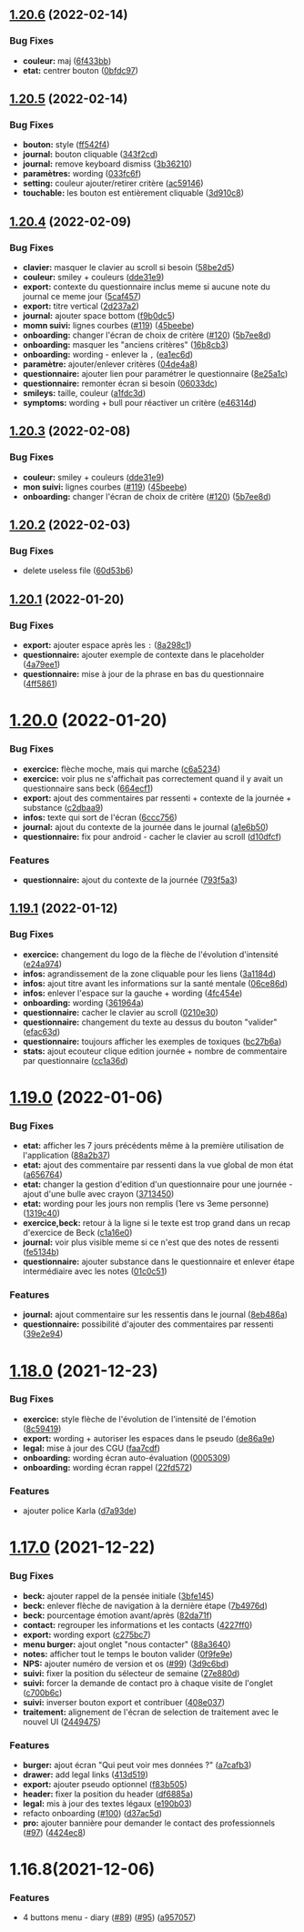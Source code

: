 ## [1.20.6](https://github.com/SocialGouv/monsuivipsy/compare/v1.20.5...v1.20.6) (2022-02-14)


### Bug Fixes

* **couleur:** maj ([6f433bb](https://github.com/SocialGouv/monsuivipsy/commit/6f433bbb8da489b0930ecfa556ac9c147c49b877))
* **etat:** centrer bouton ([0bfdc97](https://github.com/SocialGouv/monsuivipsy/commit/0bfdc9796cc76497a3f6b59d4d62f043ae238cf5))

## [1.20.5](https://github.com/SocialGouv/monsuivipsy/compare/v1.20.4...v1.20.5) (2022-02-14)


### Bug Fixes

* **bouton:** style ([ff542f4](https://github.com/SocialGouv/monsuivipsy/commit/ff542f49c1d7f92be47b7c3371c9f577e85b74d2))
* **journal:** bouton cliquable ([343f2cd](https://github.com/SocialGouv/monsuivipsy/commit/343f2cdc2a4627d24ae3b8bbd5a9ac1bff5aff62))
* **journal:** remove keyboard dismiss ([3b36210](https://github.com/SocialGouv/monsuivipsy/commit/3b3621080352a20122953408ae3fc7f183a4d60a))
* **paramètres:** wording ([033fc6f](https://github.com/SocialGouv/monsuivipsy/commit/033fc6fb82359b9a9822c280d8fbe8addb8ffee4))
* **setting:** couleur ajouter/retirer critère ([ac59146](https://github.com/SocialGouv/monsuivipsy/commit/ac5914690c269c990f05bc1bc4c727d38243cb4c))
* **touchable:** les bouton est entièrement cliquable ([3d910c8](https://github.com/SocialGouv/monsuivipsy/commit/3d910c82ab4c1bd30de7ba233eb880ba14dd11fe))

## [1.20.4](https://github.com/SocialGouv/monsuivipsy/compare/v1.20.3...v1.20.4) (2022-02-09)


### Bug Fixes

* **clavier:** masquer le clavier au scroll si besoin ([58be2d5](https://github.com/SocialGouv/monsuivipsy/commit/58be2d58b8522c72acf4aac68e8b94f8112668df))
* **couleur:** smiley + couleurs ([dde31e9](https://github.com/SocialGouv/monsuivipsy/commit/dde31e90f19dc90a9838fcdf6b573621d731e01b))
* **export:** contexte du questionnaire inclus meme si aucune note du journal ce meme jour ([5caf457](https://github.com/SocialGouv/monsuivipsy/commit/5caf457815b724aeccdc102dc5f3256f89685b41))
* **export:** titre vertical ([2d237a2](https://github.com/SocialGouv/monsuivipsy/commit/2d237a2db5b8c07c18f6e7409116330d0b534811))
* **journal:** ajouter space bottom ([f9b0dc5](https://github.com/SocialGouv/monsuivipsy/commit/f9b0dc5fa358a699303b04b0a14384624bce90d9))
* **momn suivi:** lignes courbes ([#119](https://github.com/SocialGouv/monsuivipsy/issues/119)) ([45beebe](https://github.com/SocialGouv/monsuivipsy/commit/45beebe27a63c72c00567a339c9bc2347cb13b00))
* **onboarding:** changer l'écran de choix de critère ([#120](https://github.com/SocialGouv/monsuivipsy/issues/120)) ([5b7ee8d](https://github.com/SocialGouv/monsuivipsy/commit/5b7ee8d377888688ad26a154b1a882195190e99e))
* **onboarding:** masquer les "anciens critères" ([16b8cb3](https://github.com/SocialGouv/monsuivipsy/commit/16b8cb38ede53f2207445d1fc288fd8ac9711e0d))
* **onboarding:** wording - enlever la `,` ([ea1ec6d](https://github.com/SocialGouv/monsuivipsy/commit/ea1ec6dda3d693011b34e8e2d8c407a348dc65ae))
* **paramètre:** ajouter/enlever critères ([04de4a8](https://github.com/SocialGouv/monsuivipsy/commit/04de4a8803bacead3bbc406c01e2f561e8f8cc18))
* **questionnaire:** ajouter lien pour paramétrer le questionnaire ([8e25a1c](https://github.com/SocialGouv/monsuivipsy/commit/8e25a1c61ace5754e0c836b59e58aadedf5d1b40))
* **questionnaire:** remonter écran si besoin ([06033dc](https://github.com/SocialGouv/monsuivipsy/commit/06033dc306cee4c1d5b3fc1adaf545daf8028f8e))
* **smileys:** taille, couleur ([a1fdc3d](https://github.com/SocialGouv/monsuivipsy/commit/a1fdc3dff5453606c4df89f17074407ca083ac86))
* **symptoms:** wording + bull pour réactiver un critère ([e46314d](https://github.com/SocialGouv/monsuivipsy/commit/e46314dbb3290b2cbf81ca0dd1bb8fc7529d696f))

## [1.20.3](https://github.com/SocialGouv/monsuivipsy/compare/v1.20.2...v1.20.3) (2022-02-08)


### Bug Fixes

* **couleur:** smiley + couleurs ([dde31e9](https://github.com/SocialGouv/monsuivipsy/commit/dde31e90f19dc90a9838fcdf6b573621d731e01b))
* **mon suivi:** lignes courbes ([#119](https://github.com/SocialGouv/monsuivipsy/issues/119)) ([45beebe](https://github.com/SocialGouv/monsuivipsy/commit/45beebe27a63c72c00567a339c9bc2347cb13b00))
* **onboarding:** changer l'écran de choix de critère ([#120](https://github.com/SocialGouv/monsuivipsy/issues/120)) ([5b7ee8d](https://github.com/SocialGouv/monsuivipsy/commit/5b7ee8d377888688ad26a154b1a882195190e99e))

## [1.20.2](https://github.com/SocialGouv/monsuivipsy/compare/v1.20.1...v1.20.2) (2022-02-03)


### Bug Fixes

* delete useless file ([60d53b6](https://github.com/SocialGouv/monsuivipsy/commit/60d53b6b7b1e890baeff91d8001bd51c6f0a4a00))

## [1.20.1](https://github.com/SocialGouv/monsuivipsy/compare/v1.20.0...v1.20.1) (2022-01-20)


### Bug Fixes

* **export:** ajouter espace après les `:` ([8a298c1](https://github.com/SocialGouv/monsuivipsy/commit/8a298c1b05b1bb1023b1ef110fde3ab7162d8d1a))
* **questionnaire:** ajouter exemple de contexte dans le placeholder ([4a79ee1](https://github.com/SocialGouv/monsuivipsy/commit/4a79ee127ee73815a87c1af98b11d4ad03b37fcf))
* **questionnaire:** mise à jour de la phrase en bas du questionnaire ([4ff5861](https://github.com/SocialGouv/monsuivipsy/commit/4ff58610b5d08d3d11273be8749141cf1d56742f))

# [1.20.0](https://github.com/SocialGouv/monsuivipsy/compare/v1.19.1...v1.20.0) (2022-01-20)


### Bug Fixes

* **exercice:** flèche moche, mais qui marche ([c6a5234](https://github.com/SocialGouv/monsuivipsy/commit/c6a523485716bb6b117fa556594699ea3efd1ce6))
* **exercice:** voir plus ne s'affichait pas correctement quand il y avait un questionnaire sans beck ([664ecf1](https://github.com/SocialGouv/monsuivipsy/commit/664ecf1e02be00efc92b96c0eaa08c6ea2362618))
* **export:** ajout des commentaires par ressenti + contexte de la journée + substance ([c2dbaa9](https://github.com/SocialGouv/monsuivipsy/commit/c2dbaa93c2d8a81513b35a09ef216f46d9e4dcc0))
* **infos:** texte qui sort de l'écran ([6ccc756](https://github.com/SocialGouv/monsuivipsy/commit/6ccc756b890f30d9f45f89c3620dca6f9def404d))
* **journal:** ajout du contexte de la journée dans le journal ([a1e6b50](https://github.com/SocialGouv/monsuivipsy/commit/a1e6b507aa0fa155f5735ae4b56c19900f693a3c))
* **questionnaire:** fix pour android - cacher le clavier au scroll ([d10dfcf](https://github.com/SocialGouv/monsuivipsy/commit/d10dfcfaed78e182eccce4037bedacfff9b1f634))


### Features

* **questionnaire:** ajout du contexte de la journée ([793f5a3](https://github.com/SocialGouv/monsuivipsy/commit/793f5a39dc5e096c0175d98e53b87745c093d7e9))

## [1.19.1](https://github.com/SocialGouv/monsuivipsy/compare/v1.19.0...v1.19.1) (2022-01-12)


### Bug Fixes

* **exercice:** changement du logo de la flèche de l'évolution d'intensité ([e24a974](https://github.com/SocialGouv/monsuivipsy/commit/e24a974ca98013086f598c154dfab3aeaff32f5e))
* **infos:** agrandissement de la zone cliquable pour les liens ([3a1184d](https://github.com/SocialGouv/monsuivipsy/commit/3a1184dc90b7b15f36ac439c2cc5b31f35fbb7b4))
* **infos:** ajout titre avant les informations sur la santé mentale ([06ce86d](https://github.com/SocialGouv/monsuivipsy/commit/06ce86db0306737cde71753d85527feea7130463))
* **infos:** enlever l'espace sur la gauche + wording ([4fc454e](https://github.com/SocialGouv/monsuivipsy/commit/4fc454e9a1fc182e67551265b0d3a828ea832f1d))
* **onboarding:** wording ([361964a](https://github.com/SocialGouv/monsuivipsy/commit/361964a5e33488ddfdc0c543d4b03b375c5bb209))
* **questionnaire:** cacher le clavier au scroll ([0210e30](https://github.com/SocialGouv/monsuivipsy/commit/0210e30cab8362ea24e4111ede2f6ad4aa8047ae))
* **questionnaire:** changement du texte au dessus du bouton "valider" ([efac63d](https://github.com/SocialGouv/monsuivipsy/commit/efac63d7550ee7784feece87a8e30a4e05bbf315))
* **questionnaire:** toujours afficher les exemples de toxiques ([bc27b6a](https://github.com/SocialGouv/monsuivipsy/commit/bc27b6a8504bea231ebe5daf939ada61a4644e1e))
* **stats:** ajout ecouteur clique edition journée + nombre de commentaire par questionnaire ([cc1a36d](https://github.com/SocialGouv/monsuivipsy/commit/cc1a36dbf4366a05be01b623f7d599cb0ea611e7))

# [1.19.0](https://github.com/SocialGouv/monsuivipsy/compare/v1.18.0...v1.19.0) (2022-01-06)


### Bug Fixes

* **etat:** afficher les 7 jours précédents même à la première utilisation de l'application ([88a2b37](https://github.com/SocialGouv/monsuivipsy/commit/88a2b379080d6123170c032a5f7f9ba44f0ab3af))
* **etat:** ajout des commentaire par ressenti dans la vue global de mon état ([a656764](https://github.com/SocialGouv/monsuivipsy/commit/a6567645c1f0cf00bed4f547d3e18519e3bca58c))
* **etat:** changer la gestion d'edition d'un questionnaire pour une journée - ajout d'une bulle avec crayon ([3713450](https://github.com/SocialGouv/monsuivipsy/commit/3713450a54acc863358b4ca4d5255478f69f3adb))
* **etat:** wording pour les jours non remplis (1ere vs 3eme personne) ([1319c40](https://github.com/SocialGouv/monsuivipsy/commit/1319c402d8956d89f3500ead4f633d1b96aa1328))
* **exercice,beck:** retour à la ligne si le texte est trop grand dans un recap d'exercice de Beck ([c1a16e0](https://github.com/SocialGouv/monsuivipsy/commit/c1a16e00787817464acd2189283cc2cfe26f4900))
* **journal:** voir plus visible meme si ce n'est que des notes de ressenti ([fe5134b](https://github.com/SocialGouv/monsuivipsy/commit/fe5134b8f865f20621014d0072e7087564fc3436))
* **questionnaire:** ajouter substance dans le questionnaire et enlever étape intermédiaire avec les notes ([01c0c51](https://github.com/SocialGouv/monsuivipsy/commit/01c0c51683ec4f313e885d00ddd5b2d9ee39b5fa))


### Features

* **journal:** ajout commentaire sur les ressentis dans le journal ([8eb486a](https://github.com/SocialGouv/monsuivipsy/commit/8eb486ac645951a95bfb400b59eb5e10748beb0a))
* **questionnaire:** possibilité d'ajouter des commentaires par ressenti ([39e2e94](https://github.com/SocialGouv/monsuivipsy/commit/39e2e9429173d2982139778de86fd89357135a8e))

# [1.18.0](https://github.com/SocialGouv/monsuivipsy/compare/v1.17.0...v1.18.0) (2021-12-23)


### Bug Fixes

* **exercice:** style flèche de l'évolution de l'intensité de l'émotion ([8c59419](https://github.com/SocialGouv/monsuivipsy/commit/8c594197fbaf2bf4131ec19bbc3ba0d7dca0ce2f))
* **export:** wording + autoriser les espaces dans le pseudo ([de86a9e](https://github.com/SocialGouv/monsuivipsy/commit/de86a9eda0dd2389d3d785b6ccaa4f736a900d64))
* **legal:** mise à jour des CGU ([faa7cdf](https://github.com/SocialGouv/monsuivipsy/commit/faa7cdfd1cbf27fb785f6eb2d67210294c76a75d))
* **onboarding:** wording écran auto-évaluation ([0005309](https://github.com/SocialGouv/monsuivipsy/commit/000530980c94f7aaedc0361e46d9a7b7183a1f80))
* **onboarding:** wording écran rappel ([22fd572](https://github.com/SocialGouv/monsuivipsy/commit/22fd5724fb5d84cfaa442688b64ab762e69ee2d8))


### Features

* ajouter police Karla ([d7a93de](https://github.com/SocialGouv/monsuivipsy/commit/d7a93deaf74d36c6e2d13da53fee632da186983a))

# [1.17.0](https://github.com/SocialGouv/monsuivipsy/compare/v1.16.8...v1.17.0) (2021-12-22)


### Bug Fixes

* **beck:** ajouter rappel de la pensée initiale ([3bfe145](https://github.com/SocialGouv/monsuivipsy/commit/3bfe145ab5c0a9ec93becafff7ca6b7d99e64d97))
* **beck:** enlever flèche de navigation à la dernière étape ([7b4976d](https://github.com/SocialGouv/monsuivipsy/commit/7b4976d7c72e94af2471fff75dfe72f80e52b42c))
* **beck:** pourcentage émotion avant/après ([82da71f](https://github.com/SocialGouv/monsuivipsy/commit/82da71fd0d32f7487211e820df05c26e09ab7415))
* **contact:** regrouper les informations et les contacts ([4227ff0](https://github.com/SocialGouv/monsuivipsy/commit/4227ff096635e095c5518e12165a50e2ff260d6f))
* **export:** wording export ([c275bc7](https://github.com/SocialGouv/monsuivipsy/commit/c275bc79b2e8220d06c2fd5772365f94359862c6))
* **menu burger:** ajout onglet "nous contacter" ([88a3640](https://github.com/SocialGouv/monsuivipsy/commit/88a3640e8648188ab301c755bdb1c139ed5110ae))
* **notes:** afficher tout le temps le bouton valider ([0f9fe9e](https://github.com/SocialGouv/monsuivipsy/commit/0f9fe9e4ffc3dd7a1e59985c7084f17a03b5af83))
* **NPS:** ajouter numéro de version et os ([#99](https://github.com/SocialGouv/monsuivipsy/issues/99)) ([3d9c6bd](https://github.com/SocialGouv/monsuivipsy/commit/3d9c6bd492990ed8a7ad6044fc9a4a2ea2923d89))
* **suivi:** fixer la position du sélecteur de semaine ([27e880d](https://github.com/SocialGouv/monsuivipsy/commit/27e880dcda15a1f8b47c02764a3f0132ef1fcb68))
* **suivi:** forcer la demande de contact pro à chaque visite de l'onglet ([c700b6c](https://github.com/SocialGouv/monsuivipsy/commit/c700b6c6220a814e1a51e4f26a139414f59ddca9))
* **suivi:** inverser bouton export et contribuer ([408e037](https://github.com/SocialGouv/monsuivipsy/commit/408e0375f33712b22e418ab7063740c3942352fb))
* **traitement:** alignement de l'écran de selection de traitement avec le nouvel UI ([2449475](https://github.com/SocialGouv/monsuivipsy/commit/244947507f0db0384eac0112a6ec60f2ff81da8d))


### Features

* **burger:** ajout écran "Qui peut voir mes données ?" ([a7cafb3](https://github.com/SocialGouv/monsuivipsy/commit/a7cafb31a7797f3bb632ef968af14ece102e6951))
* **drawer:** add legal links ([413d519](https://github.com/SocialGouv/monsuivipsy/commit/413d519ca3e2563c570b8fe84926a82062aa3ee8))
* **export:** ajouter pseudo optionnel ([f83b505](https://github.com/SocialGouv/monsuivipsy/commit/f83b5058ac930a71a40c4fe20b0008b90befd14e))
* **header:** fixer la position du header ([df6885a](https://github.com/SocialGouv/monsuivipsy/commit/df6885ad2d3315bad3c4f2de09c0dba32e8b69f9))
* **legal:** mis à jour des textes légaux ([e190b03](https://github.com/SocialGouv/monsuivipsy/commit/e190b03ffac80b10f34bcc3559c81f3bb1ad5988))
*  refacto onboarding ([#100](https://github.com/SocialGouv/monsuivipsy/issues/100)) ([d37ac5d](https://github.com/SocialGouv/monsuivipsy/commit/d37ac5d8f5c00bc9fed6b1b218a8e09821aeb8f2))
* **pro:** ajouter bannière pour demander le contact des professionnels ([#97](https://github.com/SocialGouv/monsuivipsy/issues/97)) ([4424ec8](https://github.com/SocialGouv/monsuivipsy/commit/4424ec897b5918d4ef1268a8501e2e7717bba599))

# 1.16.8(2021-12-06)


### Features

* 4 buttons menu - diary ([#89](https://github.com/SocialGouv/monsuivipsy/issues/89)) ([#95](https://github.com/SocialGouv/monsuivipsy/issues/95)) ([a957057](https://github.com/SocialGouv/monsuivipsy/commit/a957057fe17bfaf2689db91fe538695d1e0eaf8c))
